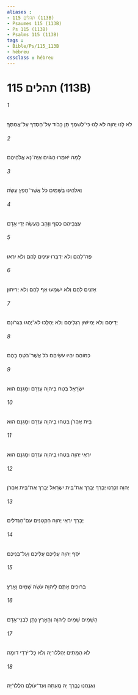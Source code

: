 ```yaml
---
aliases : 
- תהלים 115 (113B)
- Psaumes 115 (113B)
- Ps 115 (113B)
- Psalms 115 (113B)
tags : 
- Bible/Ps/115_113B
- hébreu
cssclass : hébreu
---
```


# תהלים 115 (113B)

###### 1
לֹא לָנוּ יְהוָה לֹא לָנוּ כִּי־לְשִׁמְךָ תֵּן כָּבֹוד עַל־חַסְדְּךָ עַל־אֲמִתֶּךָ׃
###### 2
לָמָּה יֹאמְרוּ הַגֹּויִם אַיֵּה־נָא אֱלֹהֵיהֶם׃
###### 3
וֵאלֹהֵינוּ בַשָּׁמָיִם כֹּל אֲשֶׁר־חָפֵץ עָשָׂה׃
###### 4
עֲצַבֵּיהֶם כֶּסֶף וְזָהָב מַעֲשֵׂה יְדֵי אָדָם׃
###### 5
פֶּה־לָהֶם וְלֹא יְדַבֵּרוּ עֵינַיִם לָהֶם וְלֹא יִרְאוּ׃
###### 6
אָזְנַיִם לָהֶם וְלֹא יִשְׁמָעוּ אַף לָהֶם וְלֹא יְרִיחוּן׃
###### 7
יְדֵיהֶם וְלֹא יְמִישׁוּן רַגְלֵיהֶם וְלֹא יְהַלֵּכוּ לֹא־יֶהְגּוּ בִּגְרֹונָם׃
###### 8
כְּמֹוהֶם יִהְיוּ עֹשֵׂיהֶם כֹּל אֲשֶׁר־בֹּטֵחַ בָּהֶם׃
###### 9
יִשְׂרָאֵל בְּטַח בַּיהוָה עֶזְרָם וּמָגִנָּם הוּא׃
###### 10
בֵּית אַהֲרֹן בִּטְחוּ בַיהוָה עֶזְרָם וּמָגִנָּם הוּא׃
###### 11
יִרְאֵי יְהוָה בִּטְחוּ בַיהוָה עֶזְרָם וּמָגִנָּם הוּא׃
###### 12
יְהוָה זְכָרָנוּ יְבָרֵךְ יְבָרֵךְ אֶת־בֵּית יִשְׂרָאֵל יְבָרֵךְ אֶת־בֵּית אַהֲרֹן׃
###### 13
יְבָרֵךְ יִרְאֵי יְהוָה הַקְּטַנִּים עִם־הַגְּדֹלִים׃
###### 14
יֹסֵף יְהוָה עֲלֵיכֶם עֲלֵיכֶם וְעַל־בְּנֵיכֶם׃
###### 15
בְּרוּכִים אַתֶּם לַיהוָה עֹשֵׂה שָׁמַיִם וָאָרֶץ׃
###### 16
הַשָּׁמַיִם שָׁמַיִם לַיהוָה וְהָאָרֶץ נָתַן לִבְנֵי־אָדָם׃
###### 17
לֹא הַמֵּתִים יְהַלְלוּ־יָהּ וְלֹא כָּל־יֹרְדֵי דוּמָה׃
###### 18
וַאֲנַחְנוּ נְבָרֵךְ יָהּ מֵעַתָּה וְעַד־עֹולָם הַלְלוּ־יָהּ׃
